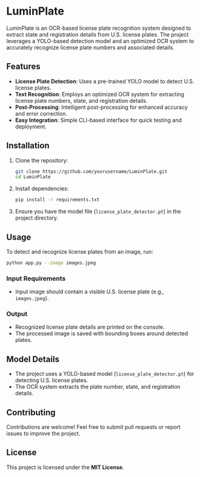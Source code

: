 # LuminPlate

LuminPlate is an OCR-based license plate recognition system designed to extract state and registration details from U.S. license plates. The project leverages a YOLO-based detection model and an optimized OCR system to accurately recognize license plate numbers and associated details.

## Features
- **License Plate Detection**: Uses a pre-trained YOLO model to detect U.S. license plates.
- **Text Recognition**: Employs an optimized OCR system for extracting license plate numbers, state, and registration details.
- **Post-Processing**: Intelligent post-processing for enhanced accuracy and error correction.
- **Easy Integration**: Simple CLI-based interface for quick testing and deployment.

## Installation

1. Clone the repository:
   ```bash
   git clone https://github.com/yourusername/LuminPlate.git
   cd LuminPlate
   ```
2. Install dependencies:
   ```bash
   pip install -r requirements.txt
   ```
3. Ensure you have the model file (`license_plate_detector.pt`) in the project directory.

## Usage

To detect and recognize license plates from an image, run:

```bash
python app.py --image images.jpeg
```

### Input Requirements
- Input image should contain a visible U.S. license plate (e.g., `images.jpeg`).

### Output
- Recognized license plate details are printed on the console.
- The processed image is saved with bounding boxes around detected plates.

## Model Details
- The project uses a YOLO-based model (`license_plate_detector.pt`) for detecting U.S. license plates.
- The OCR system extracts the plate number, state, and registration details.

## Contributing
Contributions are welcome! Feel free to submit pull requests or report issues to improve the project.

## License
This project is licensed under the **MIT License**. 

